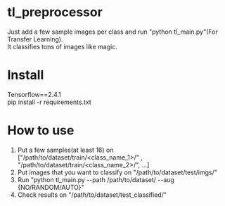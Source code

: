 # tl_preprocessor
Just add a few sample images per class and run "python tl_main.py"(For Transfer Learning).<br/>
It classifies tons of images like magic.

# Install
Tensorflow==2.4.1<br/>
pip install -r requirements.txt

# How to use
1. Put a few samples(at least 16) on ["/path/to/dataset/train/<class_name_1>/" , "/path/to/dataset/train/<class_name_2>/", ...]
2. Put images that you want to classify on "/path/to/dataset/test/imgs/"
3. Run "python tl_main.py --path /path/to/dataset/ --aug {NO/RANDOM/AUTO}"
4. Check results on "/path/to/dataset/test_classified/"
